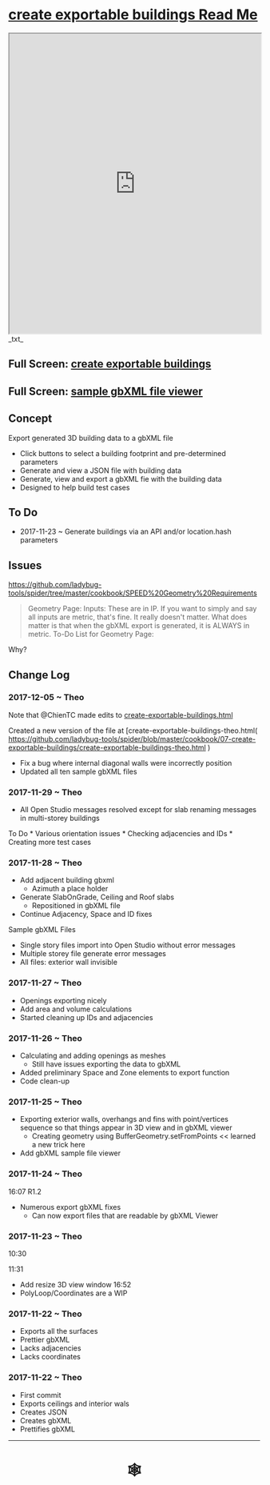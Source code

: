 <span style=display:none; >[You are now in a GitHub source code view - click this link to view Read Me file as a web page]( http://www.ladybug.tools/spider/#cookbook/07-create-exportable-buildings/README.md "View file as a web page." ) </span>


# [create exportable buildings Read Me]( #README.md )


<iframe src=http://www.ladybug.tools/spider/cookbook/07-create-exportable-buildings/create-exportable-buildings.html width=100% height=600px ></iframe>
_txt_
<span style="display: none" >Iframes are not viewable in GitHub source code view</span>

## Full Screen: [create exportable buildings]( http://www.ladybug.tools/spider/cookbook/07-create-exportable-buildings/create-exportable-buildings-theo.html )

## Full Screen: [sample gbXML file viewer]( http://www.ladybug.tools/spider/cookbook/07-create-exportable-buildings/test-gbxml-files/gbxml-viewer.html )


## Concept

Export generated 3D building data to a gbXML file

* Click buttons to select a building footprint and pre-determined parameters
* Generate and view a JSON file with building data
* Generate, view and export a gbXML fie with the building data
* Designed to help build test cases

## To Do

* 2017-11-23 ~ Generate buildings via an API and/or location.hash parameters



## Issues

https://github.com/ladybug-tools/spider/tree/master/cookbook/SPEED%20Geometry%20Requirements

> Geometry Page: Inputs: These are in IP. If you want to simply and say all inputs are metric, that's fine. It really doesn't matter. 
> What does matter is that when the gbXML export is generated, it is ALWAYS in metric. To-Do List for Geometry Page:

Why?

## Change Log


### 2017-12-05 ~ Theo

Note that @ChienTC made edits to [create-exportable-buildings.html]( https://github.com/ladybug-tools/spider/blob/master/cookbook/07-create-exportable-buildings/create-exportable-buildings.html)

Created a new version of the file at [create-exportable-buildings-theo.html( https://github.com/ladybug-tools/spider/blob/master/cookbook/07-create-exportable-buildings/create-exportable-buildings-theo.html )

* Fix a bug where internal diagonal walls were incorrectly position
* Updated all ten sample gbXML files


### 2017-11-29 ~ Theo

* All Open Studio messages resolved except for slab renaming messages in multi-storey buildings

To Do
	* Various orientation issues
	* Checking adjacencies and IDs
	* Creating more test cases

### 2017-11-28 ~ Theo

* Add adjacent building gbxml
	* Azimuth a place holder
* Generate SlabOnGrade, Ceiling and Roof slabs
	* Repositioned in gbXML file
* Continue Adjacency, Space and ID fixes

Sample gbXML Files
* Single story files import into Open Studio without error messages
* Multiple storey file generate error messages
* All files: exterior wall invisible

### 2017-11-27 ~ Theo

* Openings exporting nicely
* Add area and volume calculations
* Started cleaning up IDs and adjacencies

### 2017-11-26 ~ Theo

* Calculating and adding openings as meshes
	* Still have issues exporting the data to gbXML
* Added preliminary Space and Zone elements to export function
* Code clean-up


### 2017-11-25 ~ Theo

* Exporting exterior walls, overhangs and fins with point/vertices sequence so that things appear in 3D view and in gbXML viewer
	* Creating geometry using BufferGeometry.setFromPoints << learned a new trick here
* Add gbXML sample file viewer

### 2017-11-24 ~ Theo

16:07
R1.2
* Numerous export gbXML fixes
	* Can now export files that are readable by gbXML Viewer


### 2017-11-23 ~ Theo

10:30

11:31
* Add resize 3D view window
16:52
* PolyLoop/Coordinates are a WIP


### 2017-11-22 ~ Theo

* Exports all the surfaces
* Prettier gbXML
* Lacks adjacencies
* Lacks coordinates

### 2017-11-22 ~ Theo

* First commit
* Exports ceilings and interior wals
* Creates JSON
* Creates gbXML
* Prettifies gbXML

***


# <center title="hello!" ><a href=javascript:window.scrollTo(0,0); style=text-decoration:none; > &#x1f578; </a></center>